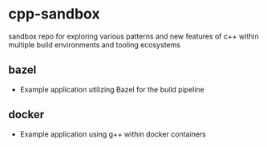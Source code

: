 # cpp-sandbox
sandbox repo for exploring various patterns and new features of c++ within multiple build environments and tooling ecosystems

## bazel
- Example application utilizing Bazel for the build pipeline

## docker
- Example application using g++ within docker containers